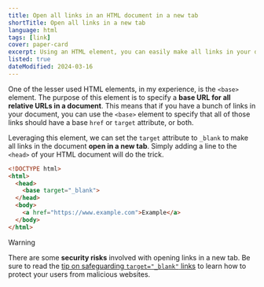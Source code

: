 ```yaml
---
title: Open all links in an HTML document in a new tab
shortTitle: Open all links in a new tab
language: html
tags: [link]
cover: paper-card
excerpt: Using an HTML element, you can easily make all links in your document open in a new tab. Learn how with this quick tip.
listed: true
dateModified: 2024-03-16
---
```


One of the lesser used HTML elements, in my experience, is the `<base>` element. The purpose of this element is to specify a **base URL for all relative URLs in a document**. This means that if you have a bunch of links in your document, you can use the `<base>` element to specify that all of those links should have a base `href` or `target` attribute, or both.

Leveraging this element, we can set the `target` attribute to `_blank` to make all links in the document **open in a new tab**. Simply adding a line to the `<head>` of your HTML document will do the trick.

```html
<!DOCTYPE html>
<html>
  <head>
    <base target="_blank">
  </head>
  <body>
    <a href="https://www.example.com">Example</a>
  </body>
</html>
```

> [!WARNING]
>
> There are some **security risks** involved with opening links in a new tab. Be sure to read the [tip on safeguarding `target="_blank"` links](/html/s/target-blank) to learn how to protect your users from malicious websites.
